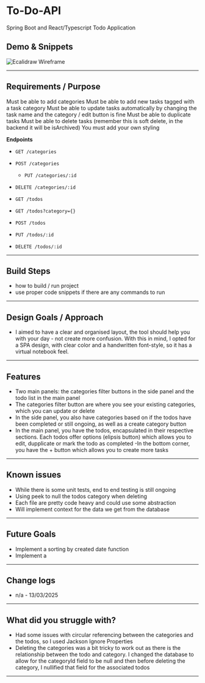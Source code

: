 # To-Do-API

Spring Boot and React/Typescript Todo Application

## Demo & Snippets

![Ecalidraw Wireframe](https://file%2B.vscode-resource.vscode-cdn.net/Users/jordansolly/Desktop/Excalidraw%20Wireframe.png?version%3D1741816452548)

---

## Requirements / Purpose

Must be able to add categories
Must be able to add new tasks tagged with a task category
Must be able to update tasks automatically by changing the task name and the category / edit button is fine
Must be able to duplicate tasks
Must be able to delete tasks (remember this is soft delete, in the backend it will be isArchived)
You must add your own styling

**Endpoints**

- `GET /categories`
- `POST /categories`
  - `PUT /categories/:id`
- `DELETE /categories/:id`

- `GET /todos`
- `GET /todos?category={}`
- `POST /todos`
- `PUT /todos/:id`
- `DELETE /todos/:id`

---

## Build Steps

- how to build / run project
- use proper code snippets if there are any commands to run

---

## Design Goals / Approach

- I aimed to have a clear and organised layout, the tool should help you with your day - not create more confusion. With this in mind, I opted for a SPA design, with clear color and a handwritten font-style, so it has a virtual notebook feel.

---

## Features

- Two main panels: the categories filter buttons in the side panel and the todo list in the main panel
- The categories filter button are where you see your existing categories, which you can update or delete
- In the side panel, you also have categories based on if the todos have been completed or still ongoing, as
  well as a create category button
- In the main panel, you have the todos, encapsulated in their respective sections. Each todos offer options (elipsis button) which allows you to edit, dupplicate or mark the todo as completed
  -In the bottom corner, you have the + button which allows you to create more tasks

---

## Known issues

- While there is some unit tests, end to end testing is still ongoing
- Using peek to null the todos category when deleting
- Each file are pretty code heavy and could use some abstraction
- Will implement context for the data we get from the database

---

## Future Goals

- Implement a sorting by created date function
- Implement a

---

## Change logs

- n/a - 13/03/2025

---

## What did you struggle with?

- Had some issues with circular referencing between the categories and the todos, so I used Jackson Ignore Properties
- Deleting the categories was a bit tricky to work out as there is the relationship between the todo and category.
  I changed the database to allow for the categoryId field to be null and then before deleting the category, I nullified that field for the associated todos

---

